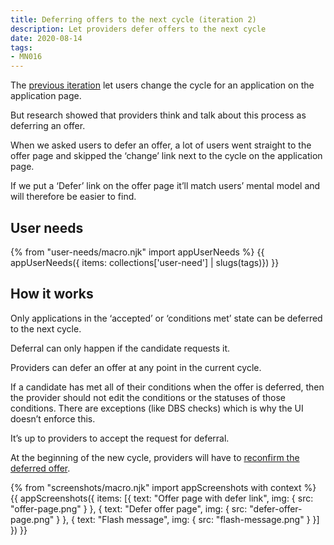 ```yaml
---
title: Deferring offers to the next cycle (iteration 2)
description: Let providers defer offers to the next cycle
date: 2020-08-14
tags:
- MN016
---
```


The [previous iteration](/manage-teacher-training-applications/deferring-applications-to-the-next-cycle) let users change the cycle for an application on the application page.

But research showed that providers think and talk about this process as deferring an offer.

When we asked users to defer an offer, a lot of users went straight to the offer page and skipped the ‘change’ link next to the cycle on the application page.

If we put a ‘Defer’ link on the offer page it’ll match users’ mental model and will therefore be easier to find.

## User needs

{% from "user-needs/macro.njk" import appUserNeeds %}
{{ appUserNeeds({ items: collections['user-need'] | slugs(tags)}) }}

## How it works

Only applications in the ‘accepted’ or ‘conditions met’ state can be deferred to the next cycle.

Deferral can only happen if the candidate requests it.

Providers can defer an offer at any point in the current cycle.

If a candidate has met all of their conditions when the offer is deferred, then the provider should not edit the conditions or the statuses of those conditions. There are exceptions (like DBS checks) which is why the UI doesn’t enforce this.

It’s up to providers to accept the request for deferral.

At the beginning of the new cycle, providers will have to [reconfirm the deferred offer](/manage-teacher-training-applications/reconfirming-a-deferred-offer-iteration).

{% from "screenshots/macro.njk" import appScreenshots with context %}
{{ appScreenshots({
  items: [{
    text: "Offer page with defer link",
    img: {
      src: "offer-page.png"
    }
  }, {
    text: "Defer offer page",
    img: {
      src: "defer-offer-page.png"
    }
  }, {
    text: "Flash message",
    img: {
      src: "flash-message.png"
    }
  }]
}) }}
